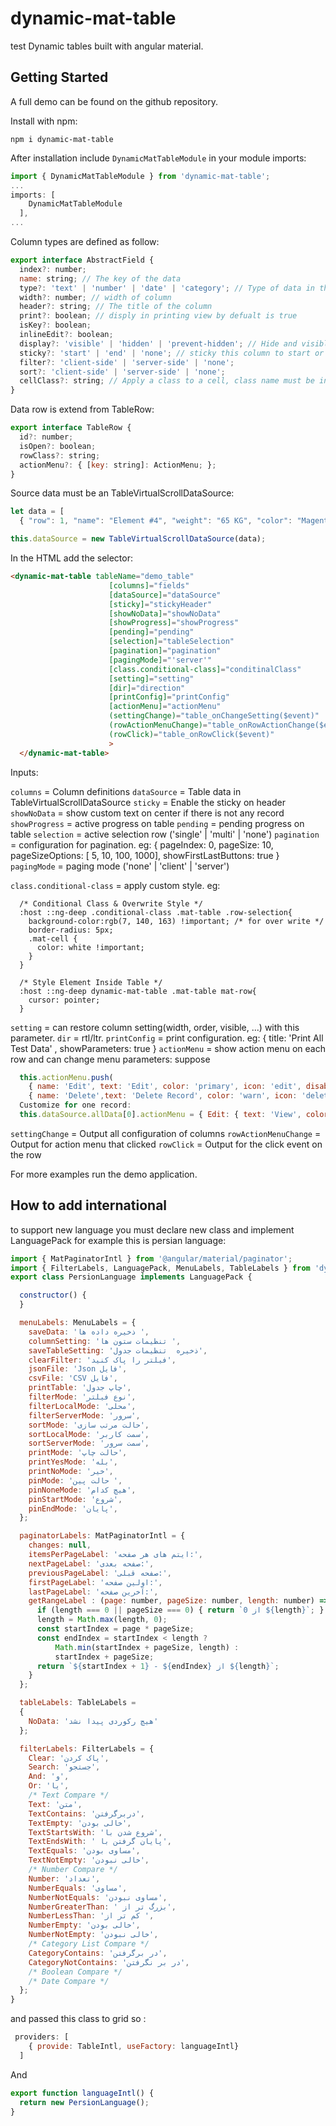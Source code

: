 # dynamic-mat-table
test
Dynamic tables built with angular material.

## Getting Started

A full demo can be found on the github repository.

Install with npm:

`npm i dynamic-mat-table`

After installation include `DynamicMatTableModule` in your module imports:

```javascript
import { DynamicMatTableModule } from 'dynamic-mat-table';
...
imports: [
    DynamicMatTableModule
  ],
...
```

Column types are defined as follow:

```javascript
export interface AbstractField {
  index?: number;
  name: string; // The key of the data
  type?: 'text' | 'number' | 'date' | 'category'; // Type of data in the field
  width?: number; // width of column
  header?: string; // The title of the column
  print?: boolean; // disply in printing view by defualt is true
  isKey?: boolean;
  inlineEdit?: boolean;
  display?: 'visible' | 'hidden' | 'prevent-hidden'; // Hide and visible this column
  sticky?: 'start' | 'end' | 'none'; // sticky this column to start or end
  filter?: 'client-side' | 'server-side' | 'none';
  sort?: 'client-side' | 'server-side' | 'none';
  cellClass?: string; // Apply a class to a cell, class name must be in the data
}
```

Data row is extend from TableRow:

```javascript
export interface TableRow {
  id?: number;
  isOpen?: boolean;
  rowClass?: string;
  actionMenu?: { [key: string]: ActionMenu; };
}
```

Source data must be an TableVirtualScrollDataSource:

```javascript
let data = [
  { "row": 1, "name": "Element #4", "weight": "65 KG", "color": "Magenta", "brand": "Zanjan Benz", "type": "Van" }, ...];

this.dataSource = new TableVirtualScrollDataSource(data);
```

In the HTML add the selector:

```html
<dynamic-mat-table tableName="demo_table"
                      [columns]="fields"
                      [dataSource]="dataSource"
                      [sticky]="stickyHeader"
                      [showNoData]="showNoData"
                      [showProgress]="showProgress"
                      [pending]="pending"
                      [selection]="tableSelection"
                      [pagination]="pagination"
                      [pagingMode]="'server'"
                      [class.conditional-class]="conditinalClass"
                      [setting]="setting"                      
                      [dir]="direction"
                      [printConfig]="printConfig"
                      [actionMenu]="actionMenu"
                      (settingChange)="table_onChangeSetting($event)"
                      (rowActionMenuChange)="table_onRowActionChange($event)"
                      (rowClick)="table_onRowClick($event)"
                      > 
  </dynamic-mat-table>
```

Inputs:

`columns` = Column definitions
`dataSource` = Table data in TableVirtualScrollDataSource
`sticky` = Enable the sticky on header
`showNoData` = show custom text on center if there is not any record
`showProgress` = active progress on table
`pending` = pending progress on table
`selection` = active selection row ('single' | 'multi' | 'none')
`pagination` = configuration for pagination. eg: { pageIndex: 0, pageSize: 10, pageSizeOptions: [ 5, 10, 100, 1000], showFirstLastButtons: true }
`pagingMode` = paging mode ('none' | 'client' | 'server')

`class.conditional-class` = apply custom style. eg:
```style
  /* Conditional Class & Overwrite Style */
  :host ::ng-deep .conditional-class .mat-table .row-selection{
    background-color:rgb(7, 140, 163) !important; /* for over write */
    border-radius: 5px;
    .mat-cell {
      color: white !important;
    }
  }

  /* Style Element Inside Table */
  :host ::ng-deep dynamic-mat-table .mat-table mat-row{
    cursor: pointer;
  }
```

`setting` = can restore column setting(width, order, visible, ...) with this parameter.
`dir` = rtl/ltr.
`printConfig` = print configuration. eg: { title: 'Print All Test Data' , showParameters: true }
`actionMenu` = show action menu on each row and can change menu parameters: suppose
```javascript
  this.actionMenu.push(
    { name: 'Edit', text: 'Edit', color: 'primary', icon: 'edit', disabled: false, visible: true},
    { name: 'Delete',text: 'Delete Record', color: 'warn', icon: 'delete', disabled: false, visible: true});
  Customize for one record:
  this.dataSource.allData[0].actionMenu = { Edit: { text: 'View', color: 'primary', icon: 'build_circle'}, Delete: {visible: false}};
```
`settingChange` = Output all configuration of columns
`rowActionMenuChange` = Output for action menu that clicked
`rowClick` = Output for the click event on the row

For more examples run the demo application.

## How to add international
to support new language you must declare new class and implement LanguagePack for example this is persian language:
```javascript
import { MatPaginatorIntl } from '@angular/material/paginator';
import { FilterLabels, LanguagePack, MenuLabels, TableLabels } from 'dynamic-mat-table';
export class PersionLanguage implements LanguagePack {

  constructor() {
  }

  menuLabels: MenuLabels = {
    saveData: 'ذخیره داده ها ',
    columnSetting: 'تنظیمات ستون ها ',
    saveTableSetting: 'ذخیره  تنظیمات جدول',
    clearFilter: 'فیلتر را پاک کنید',
    jsonFile: 'Json فایل',
    csvFile: 'CSV فایل',
    printTable: 'چاپ جدول',
    filterMode: 'نوع فیلتر',
    filterLocalMode: 'محلی',
    filterServerMode: 'سرور',
    sortMode: 'حالت مرتب سازی',
    sortLocalMode: 'سمت کاربر',
    sortServerMode: 'سمت سرور',
    printMode: 'حالت چاپ',
    printYesMode: 'بله',
    printNoMode: 'خیر',
    pinMode: 'حالت پین ',
    pinNoneMode: 'هیچ کدام',
    pinStartMode: 'شروع',
    pinEndMode: 'پایان',
  };

  paginatorLabels: MatPaginatorIntl = {
    changes: null,
    itemsPerPageLabel: 'ایتم های هر صفحه:',
    nextPageLabel: 'صفحه بعدی:',
    previousPageLabel: 'صفحه قبلی:',
    firstPageLabel: 'اولین صفحه:',
    lastPageLabel: 'آخرین صفحه:',
    getRangeLabel : (page: number, pageSize: number, length: number) => {
      if (length === 0 || pageSize === 0) { return `0 از ${length}`; }
      length = Math.max(length, 0);
      const startIndex = page * pageSize;
      const endIndex = startIndex < length ?
          Math.min(startIndex + pageSize, length) :
          startIndex + pageSize;
      return `${startIndex + 1} - ${endIndex} از ${length}`;
    }
  };

  tableLabels: TableLabels =
  {
    NoData: 'هیچ رکوردی پیدا نشد'
  };

  filterLabels: FilterLabels = {
    Clear: 'پاک کردن',
    Search: 'جستجو',
    And: 'و',
    Or: 'یا',
    /* Text Compare */
    Text: 'متن',
    TextContains: 'دربرگرفتن',
    TextEmpty: 'خالی بودن',
    TextStartsWith: 'شروع شدن با',
    TextEndsWith: ' پایان گرفتن با',
    TextEquals: 'مساوی بودن',
    TextNotEmpty: 'خالی نبودن',
    /* Number Compare */
    Number: 'تعداد',
    NumberEquals: 'مساوی',
    NumberNotEquals: 'مساوی نبودن',
    NumberGreaterThan: ' بزرگ تر از',
    NumberLessThan: 'کم تر از ',
    NumberEmpty: 'خالی بودن',
    NumberNotEmpty: 'خالی نبودن',
    /* Category List Compare */
    CategoryContains: 'در برگرفتن',
    CategoryNotContains: 'در بر نگرفتن',
    /* Boolean Compare */
    /* Date Compare */
  };
}
```

and passed this class to grid so :

```javascript
 providers: [
    { provide: TableIntl, useFactory: languageIntl}
  ]
```
And
```javascript
export function languageIntl() {
  return new PersionLanguage();
}
```
